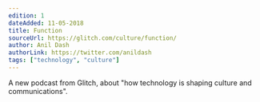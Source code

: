 ```yaml
---
edition: 1
dateAdded: 11-05-2018
title: Function
sourceUrl: https://glitch.com/culture/function/
author: Anil Dash
authorLink: https://twitter.com/anildash
tags: ["technology", "culture"]
---
```


A new podcast from Glitch, about "how technology is shaping culture and communications".
